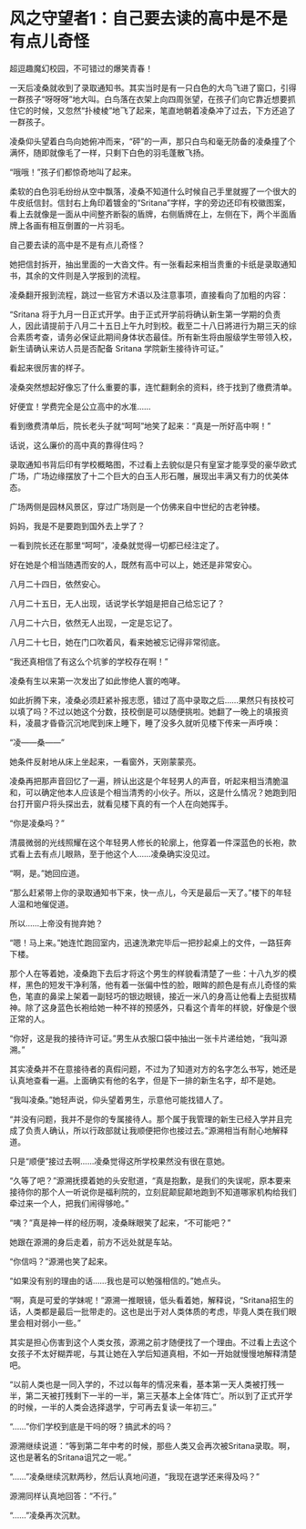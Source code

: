 # 风之守望者1：自己要去读的高中是不是有点儿奇怪

超逗趣魔幻校园，不可错过的爆笑青春！ 

一天后凌桑就收到了录取通知书。其实当时是有一只白色的大鸟飞进了窗口，引得一群孩子“呀呀呀”地大叫。白鸟落在衣架上向四周张望，在孩子们向它靠近想要抓住它的时候，又忽然“扑棱棱”地飞了起来，笔直地朝着凌桑冲了过去，下方还追了一群孩子。 

凌桑仰头望着白鸟向她俯冲而来，“砰”的一声，那只白鸟和毫无防备的凌桑撞了个满怀，随即就像毛了一样，只剩下白色的羽毛蓬散飞扬。 

“哦哦！”孩子们都惊奇地叫了起来。 

柔软的白色羽毛纷纷从空中飘落，凌桑不知道什么时候自己手里就握了一个很大的牛皮纸信封。信封右上角印着镀金的“Sritana”字样，字的旁边还印有校徽图案，看上去就像是一面从中间整齐断裂的盾牌，右侧盾牌在上，左侧在下，两个半面盾牌上各画有相互倒置的一片羽毛。 

自己要去读的高中是不是有点儿奇怪？ 

她把信封拆开，抽出里面的一大沓文件。有一张看起来相当贵重的卡纸是录取通知书，其余的文件则是入学报到的流程。 

凌桑翻开报到流程，跳过一些官方术语以及注意事项，直接看向了加粗的内容： 

“Sritana 将于九月一日正式开学。由于正式开学前将确认新生第一学期的负责人，因此请提前于八月二十五日上午九时到校。截至二十八日將进行为期三天的综合素质考查，请务必保证此期间身体状态最佳。所有新生将由服级学生带领入校，新生请确认来访人员是否配备 Sritana 学院新生接待许可证。” 

看起来很厉害的样子。 

凌桑突然想起好像忘了什么重要的事，连忙翻剩余的资料，终于找到了缴费清单。 

好便宜！学费完全是公立高中的水准…… 

看到缴费清单后，院长老头子就“呵呵”地笑了起来：“真是一所好高中啊！” 

话说，这么廉价的高中真的靠得住吗？ 

录取通知书背后印有学校概略图，不过看上去貌似是只有皇室才能享受的豪华欧式广场，广场边缘摆放了十二个巨大的白玉人形石雕，展现出丰满又有力的优美体态。 

广场两侧是园林风景区，穿过广场则是一个仿佛来自中世纪的古老钟楼。 

妈妈，我是不是要跑到国外去上学了？ 

一看到院长还在那里“呵呵”，凌桑就觉得一切都已经注定了。 

好在她是个相当随遇而安的人，既然有高中可以上，她还是非常安心。 

八月二十四日，依然安心。 

八月二十五日，无人出现，话说学长学姐是把自己给忘记了？ 

八月二十六日，依然无人出现，一定是忘记了。 

八月二十七日，她在门口吹着风，看来她被忘记得非常彻底。 

“我还真相信了有这么个坑爹的学校存在啊！” 

凌桑有生以来第一次发出了如此惨绝人寰的咆哮。 

如此折腾下来，凌桑必须赶紧补报志愿，错过了高中录取之后……果然只有技校可以填了吗？不过以她这个分数，技校倒是可以随便挑啦。她翻了一晚上的填报资料，凌晨才昏昏沉沉地爬到床上睡下，睡了没多久就听见楼下传来一声呼唤： 

“凌——桑——” 

她条件反射地从床上坐起来，一看窗外，天刚蒙蒙亮。 

凌桑再把那声音回忆了一遍，辨认出这是个年轻男人的声音，听起来相当清脆温和，可以确定他本人应该是个相当清秀的小伙子。所以，这是什么情况？她跑到阳台打开窗户将头探出去，就看见楼下真的有一个人在向她挥手。 

“你是凌桑吗？” 

清晨微弱的光线照耀在这个年轻男人修长的轮廓上，他穿着一件深蓝色的长袍，款式看上去有点儿眼熟，至于他这个人……凌桑确实没见过。 

“啊，是。”她回应道。 

“那么赶紧带上你的录取通知书下来，快一点儿，今天是最后一天了。”楼下的年轻人温和地催促道。 

所以……上帝没有抛弃她？ 

“嗯！马上来。”她连忙跑回室内，迅速洗漱完毕后一把抄起桌上的文件，一路狂奔下楼。 

那个人在等着她，凌桑跑下去后才将这个男生的样貌看清楚了一些：十八九岁的模样，黑色的短发干净利落，他有着一张偏中性的脸，眼眸的颜色是有点儿奇怪的紫色，笔直的鼻梁上架着一副轻巧的银边眼镜，接近一米八的身高让他看上去挺拔精神。除了这身蓝色长袍给她一种不祥的预感外，只看这个青年的样貌，好像是个很正常的人。 

“你好，这是我的接待许可证。”男生从衣服口袋中抽出一张卡片递给她，“我叫源溯。” 

其实凌桑并不在意接待者的真假问题，不过为了知道对方的名字怎么书写，她还是认真地查看一遍。上面确实有他的名字，但是下一排的新生名字，却不是她。 

“我叫凌桑。”她轻声说，仰头望着男生，示意他可能找错人了。 

“并没有问题，我并不是你的专属接待人。那个属于我管理的新生已经入学并且完成了负责人确认，所以行政部就让我顺便把你也接过去。”源溯相当有耐心地解释道。 

只是“顺便”接过去啊……凌桑觉得这所学校果然没有很在意她。 

“久等了吧？”源溯抚摸着她的头安慰道，“真是抱歉，是我们的失误呢，原本要来接待你的那个人一听说你是福利院的，立刻屁颠屁颠地跑到不知道哪家机构给我们牵过来一个人，把我们闹得够呛。” 

“咦？”真是神一样的经历啊，凌桑眯眼笑了起来，“不可能吧？” 

她跟在源溯的身后走着，前方不远处就是车站。 

“你信吗？”源溯也笑了起来。 

“如果没有别的理由的话……我也是可以勉强相信的。”她点头。 

“啊，真是可爱的学妹呢！”源溯一推眼镜，低头看着她，解释说，“Sritana招生的话，人类都是最后一批带走的。这也是出于对人类体质的考虑，毕竟人类在我们眼里会相对弱小一些。” 

其实是担心伤害到这个人类女孩，源溯之前才随便找了一个理由。不过看上去这个女孩子不太好糊弄呢，与其让她在入学后知道真相，不如一开始就慢慢地解释清楚吧。 

“以前人类也是一同入学的，不过以每年的情况来看，基本第一天人类被打残一半，第二天被打残剩下一半的一半，第三天基本上全体‘阵亡’。所以到了正式开学的时候，一半的人类会选择退学，宁可再去复读一年初三。” 

“……”你们学校到底是干吗的呀？搞武术的吗？ 

源溯继续说道：“等到第二年中考的时候，那些人类又会再次被Sritana录取。啊，这也是著名的Sritana诅咒之一呢。” 

“……”凌桑继续沉默两秒，然后认真地问道，“我现在退学还来得及吗？” 

源溯同样认真地回答：“不行。” 

“……”凌桑再次沉默。